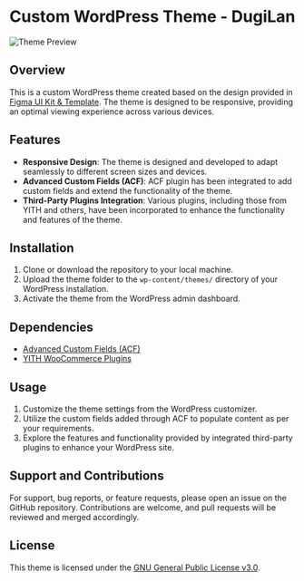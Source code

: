 # Custom WordPress Theme - DugiLan

![Theme Preview](preview.png)

## Overview

This is a custom WordPress theme created based on the design provided in [Figma UI Kit & Template](https://www.figma.com/file/21BGUtpzmSzavBIGix6Wfh/DugiLan-%7C-Woocommerce-Figma-UI-Kit-%26-Template-(Community)?type=design&node-id=0-1&mode=design&t=jtYsyjo0gC9mw6V4-0). The theme is designed to be responsive, providing an optimal viewing experience across various devices.

## Features

- **Responsive Design**: The theme is designed and developed to adapt seamlessly to different screen sizes and devices.
- **Advanced Custom Fields (ACF)**: ACF plugin has been integrated to add custom fields and extend the functionality of the theme.
- **Third-Party Plugins Integration**: Various plugins, including those from YITH and others, have been incorporated to enhance the functionality and features of the theme.

## Installation

1. Clone or download the repository to your local machine.
2. Upload the theme folder to the `wp-content/themes/` directory of your WordPress installation.
3. Activate the theme from the WordPress admin dashboard.

## Dependencies

- [Advanced Custom Fields (ACF)](https://www.advancedcustomfields.com/)
- [YITH WooCommerce Plugins](https://yithemes.com/product-category/plugins/)

## Usage

1. Customize the theme settings from the WordPress customizer.
2. Utilize the custom fields added through ACF to populate content as per your requirements.
3. Explore the features and functionality provided by integrated third-party plugins to enhance your WordPress site.

## Support and Contributions

For support, bug reports, or feature requests, please open an issue on the GitHub repository. Contributions are welcome, and pull requests will be reviewed and merged accordingly.

## License

This theme is licensed under the [GNU General Public License v3.0](LICENSE).
